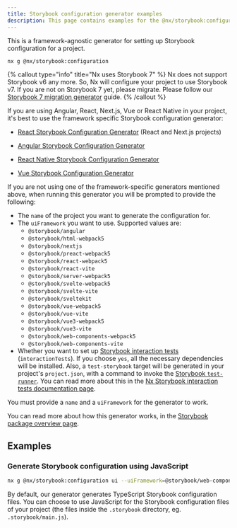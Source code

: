 ```yaml
---
title: Storybook configuration generator examples
description: This page contains examples for the @nx/storybook:configuration generator.
---
```


This is a framework-agnostic generator for setting up Storybook configuration for a project.

```bash
nx g @nx/storybook:configuration
```

{% callout type="info" title="Nx uses Storybook 7" %}
Nx does not support Storybook v6 any more. So, Nx will configure your project to use Storybook v7. If you are not on Storybook 7 yet, please migrate. Please follow our [Storybook 7 migration generator](/packages/storybook/generators/migrate-7) guide.
{% /callout %}

If you are using Angular, React, Next.js, Vue or React Native in your project, it's best to use the framework specific Storybook configuration generator:

- [React Storybook Configuration Generator](/nx-api/react/generators/storybook-configuration) (React and Next.js projects)

- [Angular Storybook Configuration Generator](/nx-api/angular/generators/storybook-configuration)

- [React Native Storybook Configuration Generator](/nx-api/react-native/generators/storybook-configuration)

- [Vue Storybook Configuration Generator](/nx-api/vue/generators/storybook-configuration)

If you are not using one of the framework-specific generators mentioned above, when running this generator you will be prompted to provide the following:

- The `name` of the project you want to generate the configuration for.
- The `uiFramework` you want to use. Supported values are:
  - `@storybook/angular`
  - `@storybook/html-webpack5`
  - `@storybook/nextjs`
  - `@storybook/preact-webpack5`
  - `@storybook/react-webpack5`
  - `@storybook/react-vite`
  - `@storybook/server-webpack5`
  - `@storybook/svelte-webpack5`
  - `@storybook/svelte-vite`
  - `@storybook/sveltekit`
  - `@storybook/vue-webpack5`
  - `@storybook/vue-vite`
  - `@storybook/vue3-webpack5`
  - `@storybook/vue3-vite`
  - `@storybook/web-components-webpack5`
  - `@storybook/web-components-vite`
- Whether you want to set up [Storybook interaction tests](https://storybook.js.org/docs/angular/writing-tests/interaction-testing) (`interactionTests`). If you choose `yes`, all the necessary dependencies will be installed. Also, a `test-storybook` target will be generated in your project's `project.json`, with a command to invoke the [Storybook `test-runner`](https://storybook.js.org/docs/angular/writing-tests/test-runner). You can read more about this in the [Nx Storybook interaction tests documentation page](/packages/storybook/documents/interaction-tests).

You must provide a `name` and a `uiFramework` for the generator to work.

You can read more about how this generator works, in the [Storybook package overview page](/packages/storybook#generating-storybook-configuration).

## Examples

### Generate Storybook configuration using JavaScript

```bash
nx g @nx/storybook:configuration ui --uiFramework=@storybook/web-components-vite --tsConfiguration=false
```

By default, our generator generates TypeScript Storybook configuration files. You can choose to use JavaScript for the Storybook configuration files of your project (the files inside the `.storybook` directory, eg. `.storybook/main.js`).
